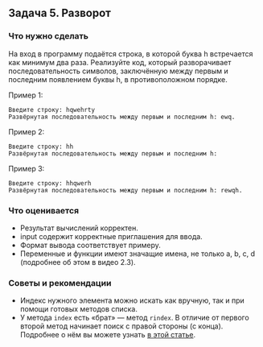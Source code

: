 ## Задача 5. Разворот
### Что нужно сделать
На вход в программу подаётся строка, в которой буква h встречается как минимум два раза. Реализуйте код, который разворачивает последовательность символов, заключённую между первым и последним появлением буквы h, в противоположном порядке.

Пример 1:

```
Введите строку: hqwehrty
Развёрнутая последовательность между первым и последним h: ewq.
```

Пример 2:

```
Введите строку: hh
Развёрнутая последовательность между первым и последним h: 
```

Пример 3:

```
Введите строку: hhqwerh
Развёрнутая последовательность между первым и последним h: rewqh.
```
### Что оценивается
- Результат вычислений корректен.
- input содержит корректные приглашения для ввода. 
- Формат вывода соответствует примеру.
- Переменные и функции имеют значащие имена, не только a, b, c, d (подробнее об этом в видео 2.3).

### Советы и рекомендации
- Индекс нужного элемента можно искать как вручную, так и при помощи готовых методов списка.
- У метода `index` есть «брат» — метод `rindex`. В отличие от первого второй метод начинает поиск с правой стороны (с конца). Подробнее о нём вы можете узнать [в этой статье](https://www.w3schools.com/python/ref_string_rindex.asp).